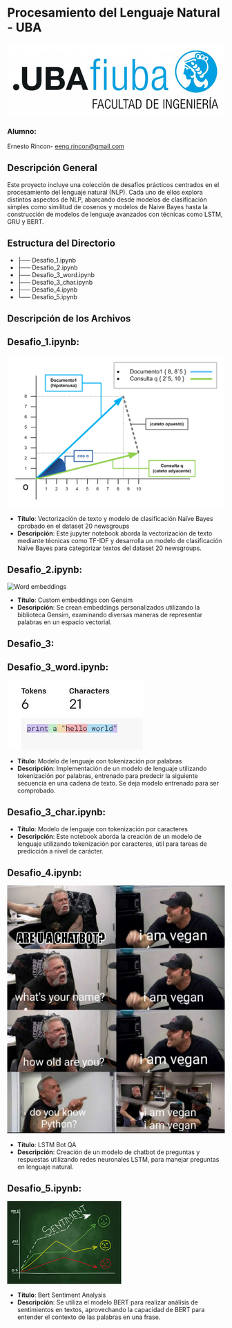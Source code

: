 # Procesamiento del Lenguaje Natural - UBA

![Logo FIUBA](https://github.com/hernancontigiani/ceia_memorias_especializacion/raw/master/Figures/logoFIUBA.jpg)

### Alumno:
Ernesto Rincon- eeng.rincon@gmail.com 

## Descripción General

Este proyecto incluye una colección de desafíos prácticos centrados en el procesamiento del lenguaje natural (NLP). Cada uno de ellos explora distintos aspectos de NLP, abarcando desde modelos de clasificación simples como similitud de cosenos y modelos de Naive Bayes hasta la construcción de modelos de lenguaje avanzados con técnicas como LSTM, GRU y BERT.

## Estructura del Directorio

- ├── Desafio_1.ipynb
- ├── Desafio_2.ipynb
- ├── Desafio_3_word.ipynb
- ├── Desafio_3_char.ipynb
- ├── Desafio_4.ipynb
- └── Desafio_5.ipynb


## Descripción de los Archivos

## **Desafio_1.ipynb**: 
![Cosine similarity](./assets/figura12_vectorial.png)
  - **Título**: Vectorización de texto y modelo de clasificación Naïve Bayes cprobado en el dataset 20 newsgroups
  - **Descripción**: Este jupyter notebook aborda la vectorización de texto mediante técnicas como TF-IDF y desarrolla un modelo de clasificación Naïve Bayes para categorizar textos del dataset 20 newsgroups.

## **Desafio_2.ipynb**:
![Word embeddings](./assets/embedings.jpg)
  - **Título**: Custom embeddings con Gensim
  - **Descripción**: Se crean embeddings personalizados utilizando la biblioteca Gensim, examinando diversas maneras de representar palabras en un espacio vectorial.

## **Desafio_3**:
## **Desafio_3_word.ipynb**:
![Tokenization](./assets/tokens.jpeg)
  - **Título**: Modelo de lenguaje con tokenización por palabras
  - **Descripción**: Implementación de un modelo de lenguaje utilizando tokenización por palabras, entrenado para predecir la siguiente secuencia en una cadena de texto. Se deja modelo entrenado para ser comprobado.

## **Desafio_3_char.ipynb**:
  - **Título**: Modelo de lenguaje con tokenización por caracteres
  - **Descripción**: Este notebook aborda la creación de un modelo de lenguaje utilizando tokenización por caracteres, útil para tareas de predicción a nivel de carácter.

## **Desafio_4.ipynb**:
![Chatbot](./assets/chatbot.png)
  - **Título**: LSTM Bot QA
  - **Descripción**: Creación de un modelo de chatbot de preguntas y respuestas utilizando redes neuronales LSTM, para manejar preguntas en lenguaje natural.

## **Desafio_5.ipynb**:
![Sentiment analysis](./assets/sentiment-analysis.jpeg)
  - **Título**: Bert Sentiment Analysis
  - **Descripción**: Se utiliza el modelo BERT para realizar análisis de sentimientos en textos, aprovechando la capacidad de BERT para entender el contexto de las palabras en una frase.


